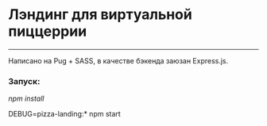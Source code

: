 # Лэндинг для виртуальной пиццеррии
------------
Написано на Pug + SASS, в качестве бэкенда заюзан Express.js. 

### Запуск:
*npm install*

DEBUG=pizza-landing:* npm start